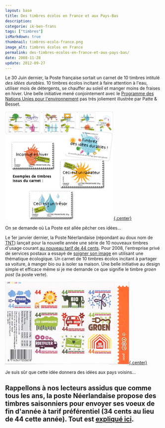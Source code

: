 ```yaml
---
layout: base
title: Des timbres écolos en France et aux Pays-Bas
description: 
categorie: ik-ben-frans
tags: ["timbres"]
isMarkdown: true
thumbnail: timbres-ecolo-france.png
image_alt: timbres écolos en France
permalink: des-timbres-ecolos-en-france-et-aux-pays-bas/
date: 2008-11-28
update: 2012-09-27
---
```




Le 30 Juin dernier, la Poste française sortait un carnet de 10 timbres intitulé *des idées durables*. 10 timbres écolos incitant à faire attention à l'eau, utiliser mois de détergents, se chauffer au soleil et manger moins de fraises en hiver. Une belle initiative mené conjointement avec le [Programme des Nations Unies pour l'environnement](http://www.unep.org/french/) pas très joliement illustrée par Patte & Besset.

[![timbres écolos en France](timbres-ecolo-france.png){.center}](http://timbres.laposte.fr/detailarticle.jgi?idCarac=&idGamme=035&idArbo=009&page=1&index=3&idArticle=1108485)

On se demande où La Poste est allée pêcher ces idées...


Le 1er janvier dernier, la Poste Néerlandaise (répondant au doux nom de [TNT](/la-poste-prends-les-couleurs-d-halloween)) lançait pour la nouvelle année une série de 10 nouveaux timbres d'usage courant [au nouveau tarif de 44 cents](/augmentation-du-prix-du-timbre). Pour 2008, l'entreprise privé de services postaux a essayé de [soigner son image](http://www.tntpost.nl/voorthuis/groen/) en utilisant une thématique écologique. Un carnet de 10 timbres écolos incitant à partager sa voiture, à manger bio ou à isoler sa maison. Une belle initiative au design simple et efficace même si je me demande ce que signifie le timbre *groen post* (la poste verte).

[![timbres écologiques aux Pays-Bas](timbres-ecologiques-tnt-post.png){.center}](http://www.tntpost.nl/voorthuis/groen/groenepostzegels/index.aspx)

Je suis sûr que cette idée donnera des idées aux pays voisins...

Rappellons à nos lecteurs assidus que comme tous les ans, la poste Néerlandaise propose des timbres saisonniers pour envoyer ses voeux de fin d'année à tarif préférentiel (34 cents au lieu de 44 cette année). Tout est [expliqué ici](/les-timbres-de-saison).
---